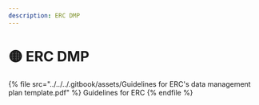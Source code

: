 ```yaml
---
description: ERC DMP
---
```


# 🟡 ERC DMP

{% file src="../../../.gitbook/assets/Guidelines for ERC's data management plan template.pdf" %}
Guidelines for ERC
{% endfile %}
